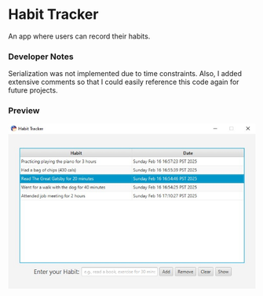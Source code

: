 # Habit Tracker
An app where users can record their habits.
### Developer Notes
Serialization was not implemented due to time constraints. 
Also, I added extensive comments so that I could easily reference this code again for future projects.
### Preview
![App Interface Preview](src/main/resources/images/app-preview.png)